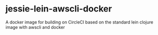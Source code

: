 # jessie-lein-awscli-docker
A docker image for building on CircleCI based on the standard lein clojure image with awscli and docker
